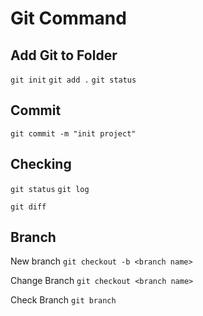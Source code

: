 # Git Command

## Add Git to Folder
`git init`
`git add .`
`git status`

## Commit
`git commit -m "init project"`

## Checking
`git status`
`git log`

`git diff`

## Branch
New branch
`git checkout -b <branch name>`

Change Branch
`git checkout <branch name>`

Check Branch
`git branch`